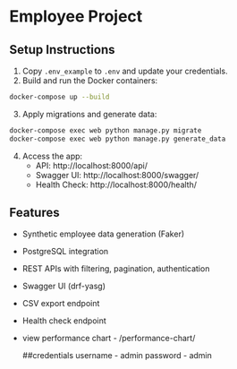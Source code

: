 # Employee Project

## Setup Instructions

1. Copy `.env_example` to `.env` and update your credentials.
2. Build and run the Docker containers:

```bash
docker-compose up --build
```

3. Apply migrations and generate data:

```bash
docker-compose exec web python manage.py migrate
docker-compose exec web python manage.py generate_data
```

4. Access the app:
   - API: http://localhost:8000/api/
   - Swagger UI: http://localhost:8000/swagger/
   - Health Check: http://localhost:8000/health/

## Features

- Synthetic employee data generation (Faker)
- PostgreSQL integration
- REST APIs with filtering, pagination, authentication
- Swagger UI (drf-yasg)
- CSV export endpoint
- Health check endpoint
- view performance chart - /performance-chart/

  ##credentials
username - admin
password - admin
